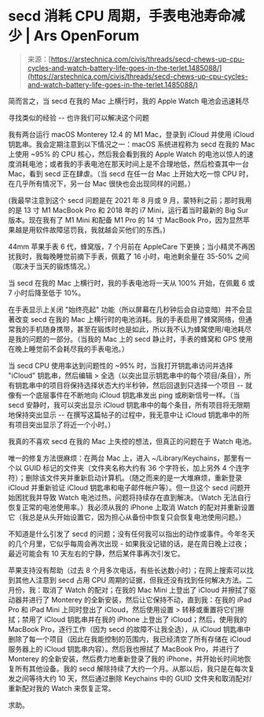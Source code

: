 <!--yml

分类：未分类

日期：2024-05-27 15:04:21

-->

# secd 消耗 CPU 周期，手表电池寿命减少 | Ars OpenForum

> 来源：[https://arstechnica.com/civis/threads/secd-chews-up-cpu-cycles-and-watch-battery-life-goes-in-the-terlet.1485088/](https://arstechnica.com/civis/threads/secd-chews-up-cpu-cycles-and-watch-battery-life-goes-in-the-terlet.1485088/)

简而言之，当 secd 在我的 Mac 上横行时，我的 Apple Watch 电池会迅速耗尽

寻找类似的经验 -- 也许我们可以解决这个问题

我有两台运行 macOS Monterey 12.4 的 M1 Mac，登录到 iCloud 并使用 iCloud 钥匙串。我会定期注意到以下情况之一：macOS 系统进程称为 secd 在我的 Mac 上使用 ~95% 的 CPU 核心，然后我会看到我的 Apple Watch 的电池以惊人的速度消耗电池；或者我的手表电池在那天时间上是不合理地低，然后检查其中一台 Mac，看到 secd 正在肆虐。（当 secd 在任一台 Mac 上开始大吃一惊 CPU 时，在几乎所有情况下，另一台 Mac 很快也会出现同样的问题。）

(我最早注意到这个 secd 问题是在 2021 年 8 月或 9 月，蒙特利之前；那时我用的是 13 寸 M1 MacBook Pro 和 2018 年的 i7 Mini，运行着当时最新的 Big Sur 版本。现在我有了 M1 Mini 和配备 M1 Pro 的 14 寸 MacBook Pro，因为显然苹果越是用软件故障惩罚我，我就越会买他们的东西。)

44mm 苹果手表 6 代，蜂窝版，7 个月前在 AppleCare 下更换；当小精灵不再困扰我时，我每晚睡觉前摘下手表，佩戴了 16 小时，电池剩余量在 35-50% 之间（取决于当天的锻炼情况。）

当 secd 在我的 Mac 上横行时，我的手表电池将一天从 100% 开始，在佩戴 6 或 7 小时后降至低于 10%。

在手表显示上关闭 "始终亮起" 功能（所以屏幕在几秒钟后会自动变暗）并不会显著改变 secd 在我的 Mac 上横行时的电池消耗。我的手表启用了蜂窝网络，但通常我的手机随身携带，甚至在锻炼时也是如此，所以我不认为蜂窝使用/电池耗尽是我的问题的一部分。（当我的 Mac 上的 secd 静止时，手表的蜂窝和 GPS 使用在晚上睡觉前不会耗尽我的手表电池。）

当 secd CPU 使用率达到问题性的 ~95% 时，当我打开钥匙串访问并选择 "iCloud" 钥匙串，然后编辑 > 全选（以突出显示钥匙串中的每个项目/条目），所有钥匙串中的项目将保持选择状态大约半秒钟，然后回退到只选择一个项目 -- 就像有一个底层事件在不断地向 iCloud 钥匙串发出 ping 或刷新信号一样。（当 secd 安静时，我可以突出显示 iCloud 钥匙串中的每个条目，所有项目将无限期地保持突出显示 -- 在撰写这篇帖子的过程中，我无意中让 iCloud 钥匙串中的所有项目突出显示了将近一个小时。）

我真的不喜欢 secd 在我的 Mac 上失控的想法，但真正的问题在于 Watch 电池。

唯一的修复方法很麻烦：在两台 Mac 上，进入 ~/Library/Keychains，那里有一个以 GUID 标记的文件夹（文件夹名称大约有 36 个字符长，加上另外 4 个连字符）；删除该文件夹并重新启动计算机。（随之而来的是一大堆麻烦，重新登录 iCloud 并重新验证 iCloud 钥匙串和电子邮件帐户等）。但一旦这个 secd 问题开始困扰我并导致 Watch 电池过热，问题将持续存在直到解决。（Watch 无法自行恢复正常的电池使用率。）我必须从我的 iPhone 上取消 Watch 的配对并重新设置它（我总是从头开始设置它，因为担心从备份中恢复只会恢复电池使用问题。）

不知道是什么引发了 secd 的问题；没有任何我可以指出的动作或事件。今年冬天的几个月里，它似乎每周会再次出现 - 如果我没记错的话，是在周日晚上过夜；最近可能会有 10 天左右的宁静，然后某件事再次引发它。

苹果支持没有帮助（过去 8 个月多次电话，有些长达数小时）；在网上搜索可以找到其他人注意到 secd 占用 CPU 周期的证据，但我还没有找到任何解决方法。二月份，我：取消了 Watch 的配对；在我的 Mac Mini 上登出了 iCloud 并擦拭了驱动器并进行了 Monterey 的全新安装，然后让它保持不动，直到我：在我的 iPad Pro 和 iPad Mini 上同时登出了 iCloud，然后使用设置 > 转移或重置将它们擦拭；禁用了 iCloud 钥匙串并在我的 iPhone 上登出了 iCloud；然后，使用我的 MacBook Pro，逐行工作（因为 secd 的故障不让我全选），从 iCloud 钥匙串中删除了每一个项目（因此在我能控制的范围内，我已经清空了所有存储在 iCloud 服务器上的 iCloud 钥匙串内容）。然后我也擦拭了 MacBook Pro，并进行了 Monterey 的全新安装，然后费力地重新登录了我的 iPhone，并开始长时间地恢复所有其他设备。我的 secd 解除持续了大约一个月。从那以后，我只是在每次复发之间等待大约 10 天，然后通过删除 Keychains 中的 GUID 文件夹和取消配对/重新配对我的 Watch 来恢复正常。

求助。
